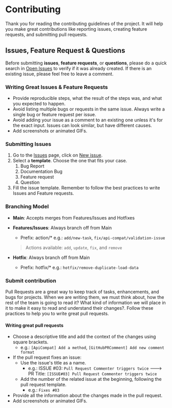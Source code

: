 # Contributing

Thank you for reading the contributing guidelines of the project. It will help you make great contributions like reporting issues, creating feature requests, and submitting pull requests.

## Issues, Feature Request & Questions

Before submitting **issues**, **feature requests**, or **questions**, please do a quick search in [Open Issues](https://github.com/southworks/SOUTHWORKS-azure-pipelines-tasks/issues?q=is%3Aissue+is%3Aopen) to verify if it was already created. If there is an existing issue, please feel free to leave a comment. 

### Writing Great Issues & Feature Requests

- Provide reproducible steps, what the result of the steps was, and what you expected to happen.
- Avoid listing multiple bugs or requests in the same issue. Always write a single bug or feature request per issue. 
- Avoid adding your issue as a comment to an existing one unless it's for the exact input. Issues can look similar, but have different causes.
- Add screenshots or animated GIFs.

### Submitting Issues 

1. Go to the [Issues](https://github.com/southworks/SOUTHWORKS-azure-pipelines-tasks/issues) page, click on [New issue](https://github.com/southworks/SOUTHWORKS-azure-pipelines-tasks/issues/new/choose).
2. Select a **template**. Choose the one that fits your case. 
   1. Bug Report
   2. Documentation Bug
   3. Feature request
   4. Question
3. Fill the issue template. Remember to follow the best practices to write Issues and Feature requests.

### Branching Model

- **Main**: Accepts merges from Features/Issues and Hotfixes
- **Features/Issues**: Always branch off from Main
  
  - Prefix: action/* e.g.: `add/new-task`, `fix/api-compat/validation-issue`
    
  >  Actions available: `add`, `update`, `fix`, and `remove`
  
- **Hotfix**: Always branch off from Main
  
  - Prefix: hotfix/* e.g.: `hotfix/remove-duplicate-load-data`

### Submit contribution

Pull Requests are a great way to keep track of tasks, enhancements, and bugs for projects. When we are writing them, we must think about, how the rest of the team is going to read it? What kind of information we will place in it to make it easy to read and understand their changes?. Follow these practices to help you to write great pull requests.

#### Writing great pull requests

- Choose a descriptive title and add the context of the changes using square brackets. 
  - e.g.: `[ApiCompat] Add a method`, `[GitHubPRComment] Add new comment format`
- If the pull request fixes an issue:
  - Use the issue's title as a name. 
    -  e.g.: ISSUE #03: `Pull Request Commenter triggers twice` ---> PR Title: `[ISSUE#03] Pull Request Commenter triggers twice`
  - Add the number of the related issue at the beginning, following the pull request template.
    -  e.g.: `Fixes #03` 
- Provide all the information about the changes made in the pull request.
- Add screenshots or animated GIFs.
